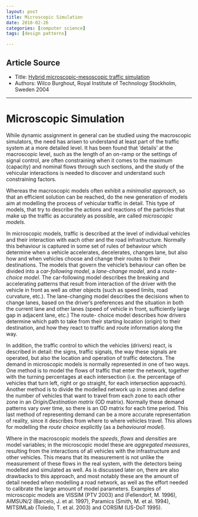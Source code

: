 ```yaml
---
layout: post
title: Microscopic Simulation
date: 2018-02-26
categories: [computer science]
tags: [design patterns]

---
```


## Article Source
* Title: [Hybrid microscopic-mesoscopic traffic simulation](https://www.kth.se/polopoly_fs/1.742065!/hybrid%20mesoscopic.pdf)
* Authors: Wilco Burghout, Royal Institute of Technology Stockholm, Sweden 2004

---

# Microscopic Simulation


While dynamic assignment in general can be studied using the macroscopic simulators, the need has arisen to understand at least part of the traffic system at a more detailed level. It has been found that ‘details’ at the macroscopic level, such as the length of an on-ramp or the settings of signal control, are often constraining when it comes to the maximum (capacity) and nominal flows through such sections, and the study of the vehicular interactions is needed to discover and understand such constraining factors.

Whereas the macroscopic models often exhibit a *minimalist approach*, so that an efficient solution can be reached, do the new generation of models aim at modelling the process of vehicular traffic in detail. This type of models, that try to describe the actions and reactions of the particles that make up the traffic as accurately as possible, are called *microscopic models*.

In microscopic models, traffic is described at the level of individual vehicles and their interaction with each other and the road infrastructure. Normally this behaviour is captured in some set of rules of behaviour which determine when a vehicle accelerates, decelerates, changes lane, but also how and when vehicles choose and change their routes to their destinations. The models that govern the vehicle’s behaviour can often be divided into a *car-following model*, a *lane-change model*, and a *route-choice model*. The car-following model describes the breaking and accelerating patterns that result from interaction of the driver with the vehicle in front as well as other objects (such as speed limits, road curvature, etc.). The lane-changing model describes the decisions when to change lanes, based on the driver’s preferences and the situation in both the current lane and other lanes (speed of vehicle in front, sufficiently large gap in adjacent lane, etc.) The route- choice model describes how drivers determine which path to take from their starting location (origin) to their destination, and how they react to traffic and route information along the way.

In addition, the traffic control to which the vehicles (drivers) react, is described in detail: the signs, traffic signals, the way these signals are operated, but also the location and operation of traffic detectors.
The demand in microscopic models is normally represented in one of two ways. One method is to model the flows of traffic that enter the network, together with the turning percentages at each intersection (i.e. the percentage of vehicles that turn left, right or go straight, for each intersection approach). Another method is to divide the modelled network up in zones and define the number of vehicles that want to travel from each zone to each other zone in an *Origin/Destination matrix* (OD matrix). Normally these demand patterns vary over time, so there is an OD matrix for each time period. This last method of representing demand can be a more accurate representation of reality, since it describes from where to where vehicles travel. This allows for modelling the *route choice* explicitly (as a *behavioural model*).

Where in the macroscopic models the *speeds*, *flows* and *densities* are model variables; in the microscopic model these are *aggregated measures*, resulting from the interactions of all vehicles with the infrastructure and other vehicles. This means that its measurement is not unlike the measurement of these flows in the real system, with the detectors being modelled and simulated as well. As is discussed later on, there are also drawbacks to this approach, and most notably these are the amount of detail needed when modelling a road network, as well as the effort needed to calibrate the large amount of model parameters. Examples of microscopic models are VISSIM (PTV 2003) and (Fellendorf, M. 1996), AIMSUN/2 (Barcelo, J. et al. 1997), Paramics (Smith, M. et al. 1994), MITSIMLab (Toledo, T. et al. 2003) and CORSIM (US-DoT 1995).